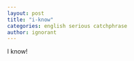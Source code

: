 ```yaml
---
layout: post
title: "i-know"
categories: english serious catchphrase
author: ignorant
---
```


I know!
